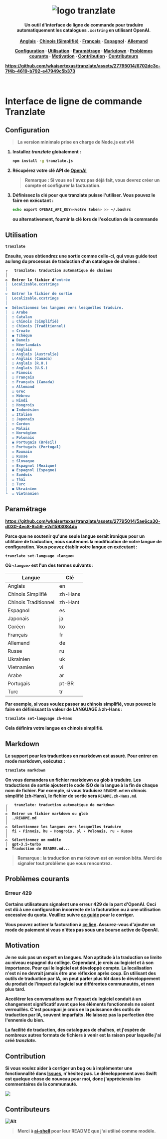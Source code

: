 <h1 align="center">
   <img src="https://github.com/wkaisertexas/tranzlate/assets/27795014/2d8ab420-12de-422b-bfd2-b6a27bc936f7" alt="logo tranzlate"/>
</h1>

<h4 align="center">
   Un outil d'interface de ligne de commande pour traduire automatiquement les catalogues <code>.xcstring</code> en utilisant OpenAI.
</h4>

<p align="center">
  <a href="https://github.com/wkaisertexas/tranzlate"><strong>Anglais</strong></a> ·
  <a href="https://github.com/wkaisertexas/tranzlate/blob/main/README.zh-Hans.md"><strong>Chinois (Simplifié)</strong></a> ·
  <a href="https://github.com/wkaisertexas/tranzlate/blob/main/README.fr.md"><strong>Français</strong></a> ·
  <a href="https://github.com/wkaisertexas/tranzlate/blob/main/README.es.md"><strong>Espagnol</string></a> ·
  <a href="https://github.com/wkaisertexas/tranzlate/blob/main/README.de.md"><strong>Allemand</strong></a>
</p>

<p align="center">
  <a href="#setup"><strong>Configuration</strong></a> ·
  <a href="#usage"><strong>Utilisation</strong></a> ·
  <a href="#configuration"><strong>Paramétrage</strong></a> ·
  <a href="#markdown"><strong>Markdown</string></a> ·
  <a href="#common-issues"><strong>Problèmes courants</strong></a> ·
  <a href="#motivation"><strong>Motivation</string></a> ·
  <a href="#contributing"><strong>Contribution</strong></a> ·
  <a href="#contributors"><strong>Contributeurs</strong></a>
</p>

https://github.com/wkaisertexas/tranzlate/assets/27795014/6702dc3c-7f4b-4619-b792-e47949c5b373

<br>

# Interface de ligne de commande Tranzlate

<h2 id="setup">Configuration</h2>

> La version minimale prise en charge de Node.js est v14

1. Installez _tranzlate_ globalement :

   ```sh
   npm install -g tranzlate.js
   ```

2. Récupérez votre clé API de [OpenAI](https://platform.openai.com/account/api-keys)

   > Remarque : Si vous ne l'avez pas déjà fait, vous devrez créer un compte et configurer la facturation.

3. Définissez la clé pour que tranzlate puisse l'utiliser. Vous pouvez le faire en exécutant :

   ```sh
   echo export OPENAI_API_KEY=<votre token> >> ~/.bashrc
   ```

   ou alternativement, fournir la clé lors de l'exécution de la commande

<h2 id="usage">Utilisation</h2>

```bash
tranzlate
```

Ensuite, vous obtiendrez une sortie comme celle-ci, qui vous guide tout au long du processus de traduction d'un catalogue de chaînes :

```bash
┌   tranzlate: traduction automatique de chaînes
│
◇  Entrer le fichier d'entrée
│  Localizable.xcstrings
│
◇  Entrer le fichier de sortie
│  Localizable.xcstrings
│
◆  Sélectionnez les langues vers lesquelles traduire.
│  ◻ Arabe
│  ◻ Catalan
│  ◻ Chinois (Simplifié)
│  ◻ Chinois (Traditionnel)
│  ◻ Croate
│  ◼ Tchèque
│  ◼ Danois
│  ◻ Néerlandais
│  ◻ Anglais
│  ◻ Anglais (Australie)
│  ◻ Anglais (Canada)
│  ◻ Anglais (R.U.)
│  ◻ Anglais (U.S.)
│  ◻ Finnois
│  ◻ Français
│  ◻ Français (Canada)
│  ◻ Allemand
│  ◻ Grec
│  ◻ Hébreu
│  ◻ Hindi
│  ◻ Hongrois
│  ◼ Indonésien
│  ◻ Italien
│  ◻ Japonais
│  ◻ Coréen
│  ◻ Malais
│  ◻ Norvégien
│  ◻ Polonais
│  ◼ Portugais (Brésil)
│  ◻ Portugais (Portugal)
│  ◻ Roumain
│  ◻ Russe
│  ◻ Slovaque
│  ◻ Espagnol (Mexique)
│  ◼ Espagnol (Espagne)
│  ◻ Suédois
│  ◻ Thaï
│  ◻ Turc
│  ◼ Ukrainien
└  ◻ Vietnamien
```

<h2 id="configuration">Paramétrage</h2>

https://github.com/wkaisertexas/tranzlate/assets/27795014/5ae6ca30-d030-4ec8-8c59-e2d1593084dc

Parce que ne soutenir qu'une seule langue serait ironique pour un utilitaire de traduction, nous soutenons la modification de votre langue de configuration. Vous pouvez établir votre langue en exécutant :

```bash
tranzlate set-language <langue>
```

Où `<langue>` est l'un des termes suivants :

<table align="center">
  <thead>
    <tr>
      <th>Langue</th>
      <th>Clé</th>
    </tr>
  </thead>
  <tbody>
    <tr><td>Anglais</td><td>en</td></tr>
    <tr><td>Chinois Simplifié</td><td>zh-Hans</td></tr>
    <tr><td>Chinois Traditionnel</td><td>zh-Hant</td></tr>
    <tr><td>Espagnol</td><td>es</td></tr>
    <tr><td>Japonais</td><td>ja</td></tr>
    <tr><td>Coréen</td><td>ko</td></tr>
    <tr><td>Français</td><td>fr</td></tr>
    <tr><td>Allemand</td><td>de</td></tr>
    <tr><td>Russe</td><td>ru</td></tr>
    <tr><td>Ukrainien</td><td>uk</td></tr>
    <tr><td>Vietnamien</td><td>vi</td></tr>
    <tr><td>Arabe</td><td>ar</td></tr>
    <tr><td>Portugais</td><td>pt-BR</td></tr>
    <tr><td>Turc</td><td>tr</td></tr>
  </tbody>
</table>

Par exemple, si vous voulez passer au chinois simplifié, vous pouvez le faire en définissant la valeur de LANGUAGE à zh-Hans :

```sh
tranzlate set-language zh-Hans
```

Cela définira votre langue en chinois simplifié.

<h2 id="markdown">Markdown</h2>

Le support pour les traductions en markdown est assuré. Pour entrer en mode markdown, exécutez :

```sh
tranzlate markdown
```

On vous demandera un fichier markdown ou glob à traduire. Les traductions de sortie ajoutent le code ISO de la langue à la fin de chaque nom de fichier. **Par exemple,** si vous traduisez `README.md` en chinois simplifié (zh-Hans), le fichier de sortie sera `README.zh-Hans.md`.

```console
┌   tranzlate: traduction automatique de markdown
│
◇  Entrer un fichier markdown ou glob
│  ./README.md
│
◇  Sélectionnez les langues vers lesquelles traduire
│  fi - Finnois, hu - Hongrois, pl - Polonais, ru - Russe
│
◇  Sélectionnez un modèle
│  gpt-3.5-turbo
◆  Traduction de README.md...
```

> Remarque : la traduction en markdown est en version bêta. Merci de signaler tout problème que vous rencontrez.

<h2 id="common-issues">Problèmes courants</h2>

### Erreur 429

Certains utilisateurs signalent une erreur 429 de la part d'OpenAI. Ceci est dû à une configuration incorrecte de la facturation ou à une utilisation excessive du quota. Veuillez suivre [ce guide](https://help.openai.com/en/articles/6891831-error-code-429-you-exceeded-your-current-quota-please-check-your-plan-and-billing-details) pour le corriger.

Vous pouvez activer la facturation à [ce lien](https://platform.openai.com/account/billing/overview). Assurez-vous d'ajouter un mode de paiement si vous n'êtes pas sous une bourse active de OpenAI.

<h2 id="motivation">Motivation</h2>

Je ne suis pas un expert en langues. Mon aptitude à la traduction se limite au niveau espagnol du collège. Cependant, je crois au logiciel et à son importance. Pour qui le logiciel est développé compte. La localisation n'est ni ne devrait jamais être une réflexion après coup. En utilisant des outils de traduction par IA, on peut parler plus tôt dans le développement du produit de l'impact du logiciel sur différentes communautés, et non plus tard.

Accélérer les conversations sur l'impact du logiciel conduit à un changement significatif avant que les éléments fonctionnels ne soient verrouillés. C'est pourquoi je crois en la puissance des outils de traduction par IA, souvent imparfaits. Ne laissez pas la perfection être l'ennemie du bien.

La facilité de traduction, des catalogues de chaînes, et j'espère de nombreux autres formats de fichiers à venir est la raison pour laquelle j'ai créé _tranzlate_.

<h2 id="contributing">Contribution</h2>

Si vous voulez aider à corriger un bug ou à implémenter une fonctionnalité dans [Issues](https://github.com/wkaisertexas/tranzlate), n'hésitez pas. Le développement avec Swift est quelque chose de nouveau pour moi, donc j'apprécierais les commentaires de la communauté.

<a href="https://github.com/wkaisertexas/tranzlate/graphs/contributors">
  <img src="https://contrib.rocks/image?repo=wkaisertexas/tranzlate" />
</a>

<h2 id="contributors">Contributeurs</h2>

![Alt](https://repobeats.axiom.co/api/embed/74c05a15a0f3020ab2d6113b7bd0667dbe4d1ad4.svg "Image d'analyse des réponses")

> Merci à [ai-shell](https://github.com/BuilderIO/ai-shell) pour leur README que j'ai utilisé comme modèle.
